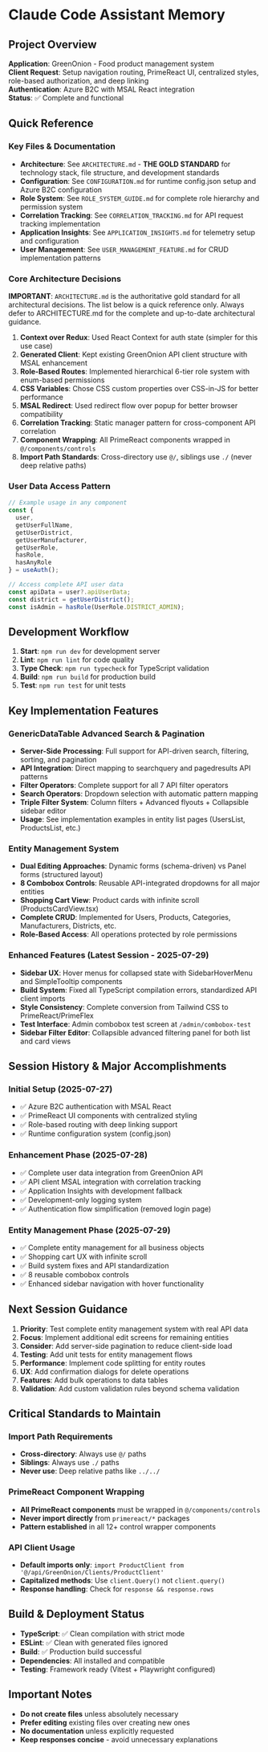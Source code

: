 # Claude Code Assistant Memory

## Project Overview
**Application**: GreenOnion - Food product management system  
**Client Request**: Setup navigation routing, PrimeReact UI, centralized styles, role-based authorization, and deep linking  
**Authentication**: Azure B2C with MSAL React integration  
**Status**: ✅ Complete and functional

## Quick Reference

### Key Files & Documentation
- **Architecture**: See `ARCHITECTURE.md` - **THE GOLD STANDARD** for technology stack, file structure, and development standards
- **Configuration**: See `CONFIGURATION.md` for runtime config.json setup and Azure B2C configuration
- **Role System**: See `ROLE_SYSTEM_GUIDE.md` for complete role hierarchy and permission system
- **Correlation Tracking**: See `CORRELATION_TRACKING.md` for API request tracking implementation
- **Application Insights**: See `APPLICATION_INSIGHTS.md` for telemetry setup and configuration
- **User Management**: See `USER_MANAGEMENT_FEATURE.md` for CRUD implementation patterns

### Core Architecture Decisions
**IMPORTANT**: `ARCHITECTURE.md` is the authoritative gold standard for all architectural decisions. The list below is a quick reference only. Always defer to ARCHITECTURE.md for the complete and up-to-date architectural guidance.

1. **Context over Redux**: Used React Context for auth state (simpler for this use case)
2. **Generated Client**: Kept existing GreenOnion API client structure with MSAL enhancement
3. **Role-Based Routes**: Implemented hierarchical 6-tier role system with enum-based permissions
4. **CSS Variables**: Chose CSS custom properties over CSS-in-JS for better performance
5. **MSAL Redirect**: Used redirect flow over popup for better browser compatibility
6. **Correlation Tracking**: Static manager pattern for cross-component API correlation
7. **Component Wrapping**: All PrimeReact components wrapped in `@/components/controls`
8. **Import Path Standards**: Cross-directory use `@/`, siblings use `./` (never deep relative paths)

### User Data Access Pattern
```typescript
// Example usage in any component
const { 
  user, 
  getUserFullName, 
  getUserDistrict, 
  getUserManufacturer, 
  getUserRole,
  hasRole,
  hasAnyRole 
} = useAuth();

// Access complete API user data
const apiData = user?.apiUserData;
const district = getUserDistrict();
const isAdmin = hasRole(UserRole.DISTRICT_ADMIN);
```

## Development Workflow
1. **Start**: `npm run dev` for development server
2. **Lint**: `npm run lint` for code quality
3. **Type Check**: `npm run typecheck` for TypeScript validation
4. **Build**: `npm run build` for production build
5. **Test**: `npm run test` for unit tests

## Key Implementation Features

### GenericDataTable Advanced Search & Pagination
- **Server-Side Processing**: Full support for API-driven search, filtering, sorting, and pagination
- **API Integration**: Direct mapping to searchquery and pagedresults API patterns
- **Filter Operators**: Complete support for all 7 API filter operators
- **Search Operators**: Dropdown selection with automatic pattern mapping
- **Triple Filter System**: Column filters + Advanced flyouts + Collapsible sidebar editor
- **Usage**: See implementation examples in entity list pages (UsersList, ProductsList, etc.)

### Entity Management System
- **Dual Editing Approaches**: Dynamic forms (schema-driven) vs Panel forms (structured layout)
- **8 Combobox Controls**: Reusable API-integrated dropdowns for all major entities
- **Shopping Cart View**: Product cards with infinite scroll (ProductsCardView.tsx)
- **Complete CRUD**: Implemented for Users, Products, Categories, Manufacturers, Districts, etc.
- **Role-Based Access**: All operations protected by role permissions

### Enhanced Features (Latest Session - 2025-07-29)
- **Sidebar UX**: Hover menus for collapsed state with SidebarHoverMenu and SimpleTooltip components
- **Build System**: Fixed all TypeScript compilation errors, standardized API client imports
- **Style Consistency**: Complete conversion from Tailwind CSS to PrimeReact/PrimeFlex
- **Test Interface**: Admin combobox test screen at `/admin/combobox-test`
- **Sidebar Filter Editor**: Collapsible advanced filtering panel for both list and card views

## Session History & Major Accomplishments

### Initial Setup (2025-07-27)
- ✅ Azure B2C authentication with MSAL React
- ✅ PrimeReact UI components with centralized styling
- ✅ Role-based routing with deep linking support
- ✅ Runtime configuration system (config.json)

### Enhancement Phase (2025-07-28)
- ✅ Complete user data integration from GreenOnion API
- ✅ API client MSAL integration with correlation tracking
- ✅ Application Insights with development fallback
- ✅ Development-only logging system
- ✅ Authentication flow simplification (removed login page)

### Entity Management Phase (2025-07-29)
- ✅ Complete entity management for all business objects
- ✅ Shopping cart UX with infinite scroll
- ✅ Build system fixes and API standardization
- ✅ 8 reusable combobox controls
- ✅ Enhanced sidebar navigation with hover functionality

## Next Session Guidance
1. **Priority**: Test complete entity management system with real API data
2. **Focus**: Implement additional edit screens for remaining entities
3. **Consider**: Add server-side pagination to reduce client-side load
4. **Testing**: Add unit tests for entity management flows
5. **Performance**: Implement code splitting for entity routes
6. **UX**: Add confirmation dialogs for delete operations
7. **Features**: Add bulk operations to data tables
8. **Validation**: Add custom validation rules beyond schema validation

## Critical Standards to Maintain

### Import Path Requirements
- **Cross-directory**: Always use `@/` paths
- **Siblings**: Always use `./` paths
- **Never use**: Deep relative paths like `../../`

### PrimeReact Component Wrapping
- **All PrimeReact components** must be wrapped in `@/components/controls`
- **Never import directly** from `primereact/*` packages
- **Pattern established** in all 12+ control wrapper components

### API Client Usage
- **Default imports only**: `import ProductClient from '@/api/GreenOnion/Clients/ProductClient'`
- **Capitalized methods**: Use `client.Query()` not `client.query()`
- **Response handling**: Check for `response && response.rows`

## Build & Deployment Status
- **TypeScript**: ✅ Clean compilation with strict mode
- **ESLint**: ✅ Clean with generated files ignored
- **Build**: ✅ Production build successful
- **Dependencies**: All installed and compatible
- **Testing**: Framework ready (Vitest + Playwright configured)

## Important Notes
- **Do not create files** unless absolutely necessary
- **Prefer editing** existing files over creating new ones
- **No documentation** unless explicitly requested
- **Keep responses concise** - avoid unnecessary explanations